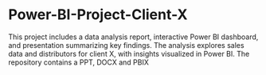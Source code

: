 # Power-BI-Project-Client-X
This project includes a data analysis report, interactive Power BI dashboard, and presentation summarizing key findings. The analysis explores sales data and distributors for client X, with insights visualized in Power BI. The repository contains a PPT, DOCX and PBIX
